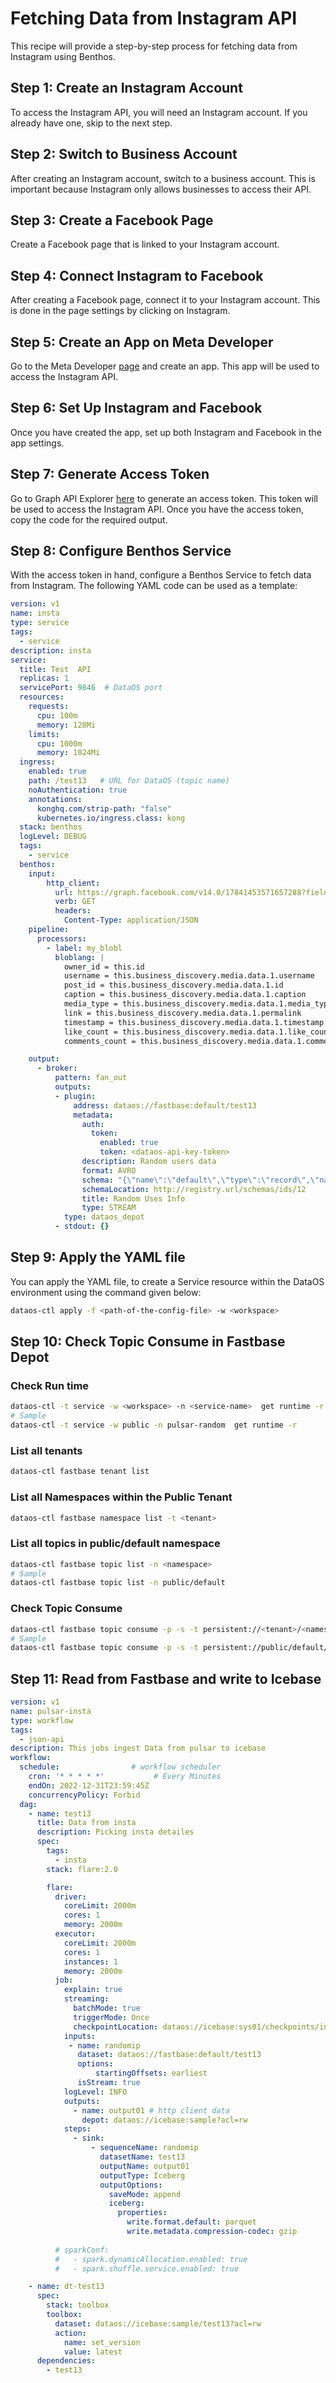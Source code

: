 # Fetching Data from Instagram API

This recipe will provide a step-by-step process for fetching data from Instagram using Benthos.

## Step 1: Create an Instagram Account

To access the Instagram API, you will need an Instagram account. If you already have one, skip to the next step.

## Step 2: Switch to Business Account

After creating an Instagram account, switch to a business account. This is important because Instagram only allows businesses to access their API.

## Step 3: Create a Facebook Page

Create a Facebook page that is linked to your Instagram account.

## Step 4: Connect Instagram to Facebook

After creating a Facebook page, connect it to your Instagram account. This is done in the page settings by clicking on Instagram.

## Step 5: Create an App on Meta Developer

Go to the Meta Developer [page](https://developers.facebook.com/) and create an app. This app will be used to access the Instagram API.

## Step 6: Set Up Instagram and Facebook

Once you have created the app, set up both Instagram and Facebook in the app settings.

## Step 7: Generate Access Token

Go to Graph API Explorer [here](https://developers.facebook.com/) to generate an access token. This token will be used to access the Instagram API. Once you have the access token, copy the code for the required output.

## Step 8: Configure Benthos Service

With the access token in hand, configure a Benthos Service to fetch data from Instagram. The following YAML code can be used as a template:

```yaml
version: v1
name: insta
type: service
tags:
  - service
description: insta
service:
  title: Test  API
  replicas: 1
  servicePort: 9846  # DataOS port
  resources:
    requests:
      cpu: 100m
      memory: 128Mi
    limits:
      cpu: 1000m
      memory: 1024Mi
  ingress:
    enabled: true
    path: /test13   # URL for DataOS (topic name)
    noAuthentication: true
    annotations:
      konghq.com/strip-path: "false"
      kubernetes.io/ingress.class: kong
  stack: benthos
  logLevel: DEBUG
  tags:
    - service
  benthos:
    input:
        http_client:
          url: https://graph.facebook.com/v14.0/17841453571657288?fields=business_discovery.username(7000_tmdc)%7Bmedia%7Bcaption%2Ccomments_count%2Clike_count%2C_username%2C_id%2C_media_type%2C_permalink%2C_owner%2C_timestamp%7D%7D&access_token=EAAXXaOWgX9gBAP7ux7LVK0giGxEI8CNPG5tN9oidlZCEX1IXeX2vlukfVIXcF1WVltjXQZArrjQRDAE2RRotDxyuPuZC8b5vG5wxAZA6u6y24UEHPsIibgmhupvej9OSDCQrbZCQSUFAvZArLlfnY5sg55ZBZBMTUSbFGZBugzXaV85yNeeUaPLMGAWcdYZCj2yYD3aeQQ1IueR7OLFs9nzRw7SalB7Xxyk44ZD
          verb: GET
          headers:
            Content-Type: application/JSON
    pipeline:
      processors:
        - label: my_blobl
          bloblang: |
            owner_id = this.id
            username = this.business_discovery.media.data.1.username
            post_id = this.business_discovery.media.data.1.id
            caption = this.business_discovery.media.data.1.caption
            media_type = this.business_discovery.media.data.1.media_type
            link = this.business_discovery.media.data.1.permalink
            timestamp = this.business_discovery.media.data.1.timestamp
            like_count = this.business_discovery.media.data.1.like_count
            comments_count = this.business_discovery.media.data.1.comments_count

    output:
      - broker:
          pattern: fan_out
          outputs:
          - plugin:
              address: dataos://fastbase:default/test13
              metadata:
                auth:
                  token:
                    enabled: true
                    token: <dataos-api-key-token>
                description: Random users data
                format: AVRO
                schema: "{\"name\":\"default\",\"type\":\"record\",\"namespace\":\"defaultNamespace\",\"fields\":[{\"name\":\"caption\",\"type\":\"string\"},{\"name\":\"comments_count\",\"type\":\"int\"},{\"name\":\"like_count\",\"type\":\"int\"},{\"name\":\"link\",\"type\":\"string\"},{\"name\":\"media_type\",\"type\":\"string\"},{\"name\":\"owner_id\",\"type\":\"string\"},{\"name\":\"post_id\",\"type\":\"string\"},{\"name\":\"timestamp\",\"type\":\"int\",\"logicalType\":\"date\"},{\"name\":\"username\",\"type\":\"string\"}]}"
                schemaLocation: http://registry.url/schemas/ids/12 
                title: Random Uses Info
                type: STREAM
            type: dataos_depot
          - stdout: {}
```

## Step 9: Apply the YAML file

You can apply the YAML file, to create a Service resource within the DataOS environment using the command given below:

```bash
dataos-ctl apply -f <path-of-the-config-file> -w <workspace>
```

## Step 10: Check Topic Consume in Fastbase Depot

### Check Run time

```bash
dataos-ctl -t service -w <workspace> -n <service-name>  get runtime -r
# Sample
dataos-ctl -t service -w public -n pulsar-random  get runtime -r
```

### List all tenants

```bash
dataos-ctl fastbase tenant list
```

### List all Namespaces within the Public Tenant

```bash
dataos-ctl fastbase namespace list -t <tenant> 
```

### List all topics in public/default namespace

```bash
dataos-ctl fastbase topic list -n <namespace>
# Sample
dataos-ctl fastbase topic list -n public/default
```

### Check Topic Consume

```bash
dataos-ctl fastbase topic consume -p -s -t persistent://<tenant>/<namespace>/<topic>
# Sample
dataos-ctl fastbase topic consume -p -s -t persistent://public/default/test12
```

## Step 11: Read from Fastbase and write to Icebase

```yaml
version: v1
name: pulsar-insta
type: workflow
tags:
  - json-api
description: This jobs ingest Data from pulsar to icebase
workflow:
  schedule:                # workflow scheduler                                                
    cron: '* * * * *'           # Every Minutes               
    endOn: 2022-12-31T23:59:45Z
    concurrencyPolicy: Forbid
  dag:
    - name: test13
      title: Data from insta 
      description: Picking insta detailes
      spec:
        tags:
          - insta    
        stack: flare:2.0  

        flare:
          driver:
            coreLimit: 2000m
            cores: 1
            memory: 2000m
          executor:
            coreLimit: 2000m
            cores: 1
            instances: 1
            memory: 2000m
          job:
            explain: true
            streaming:
              batchMode: true
              triggerMode: Once
              checkpointLocation: dataos://icebase:sys01/checkpoints/insta/insta?acl=rw 
            inputs:
             - name: randomip
               dataset: dataos://fastbase:default/test13
               options:
                   startingOffsets: earliest
               isStream: true               
            logLevel: INFO
            outputs:
              - name: output01 # http client data
                depot: dataos://icebase:sample?acl=rw
            steps:
              - sink: 
                  - sequenceName: randomip
                    datasetName: test13
                    outputName: output01
                    outputType: Iceberg
                    outputOptions:
                      saveMode: append
                      iceberg:
                        properties:
                          write.format.default: parquet
                          write.metadata.compression-codec: gzip                     
                    
          # sparkConf:
          #   - spark.dynamicAllocation.enabled: true 
          #   - spark.shuffle.service.enabled: true

    - name: dt-test13
      spec:
        stack: toolbox
        toolbox:
          dataset: dataos://icebase:sample/test13?acl=rw
          action:
            name: set_version
            value: latest
      dependencies:
        - test13
```